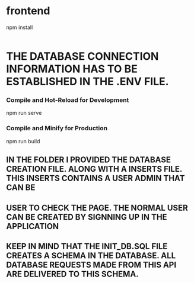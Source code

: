 # frontend

npm install
```
```
# THE DATABASE CONNECTION INFORMATION HAS TO BE ESTABLISHED IN THE .ENV FILE. 

### Compile and Hot-Reload for Development

npm run serve

### Compile and Minify for Production

npm run build

## IN THE FOLDER I PROVIDED THE DATABASE CREATION FILE. ALONG WITH A INSERTS FILE. THIS INSERTS CONTAINS A USER ADMIN THAT CAN BE 
## USER TO CHECK THE PAGE. THE NORMAL USER CAN BE CREATED BY SIGNNING UP IN THE APPLICATION

## KEEP IN MIND THAT THE INIT_DB.SQL FILE CREATES A SCHEMA IN THE DATABASE. ALL DATABASE REQUESTS MADE FROM THIS API ARE DELIVERED TO THIS SCHEMA. 